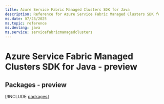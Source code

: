 ```yaml
---
title: Azure Service Fabric Managed Clusters SDK for Java
description: Reference for Azure Service Fabric Managed Clusters SDK for Java
ms.date: 07/23/2025
ms.topic: reference
ms.devlang: java
ms.service: servicefabricmanagedclusters
---
```

# Azure Service Fabric Managed Clusters SDK for Java - preview
## Packages - preview
[!INCLUDE [packages](service-fabric-managed-clusters-index.md)]